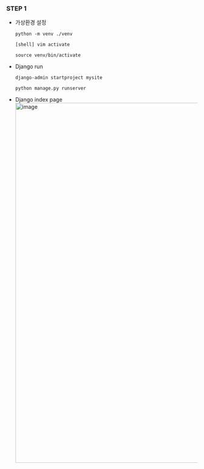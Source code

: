 ### STEP 1

- 가상환경 설정

    ```
    python -m venv ./venv
    ```

    ```
    [shell] vim activate

    source venv/bin/activate
    ```


- Django run
    ```
    django-admin startproject mysite
    ```

    ```
    python manage.py runserver
    ```

- Django index page
    <img width="947" alt="image" src="https://user-images.githubusercontent.com/118493627/215752034-a7292981-a21d-4983-89c5-739e3c57138d.png">